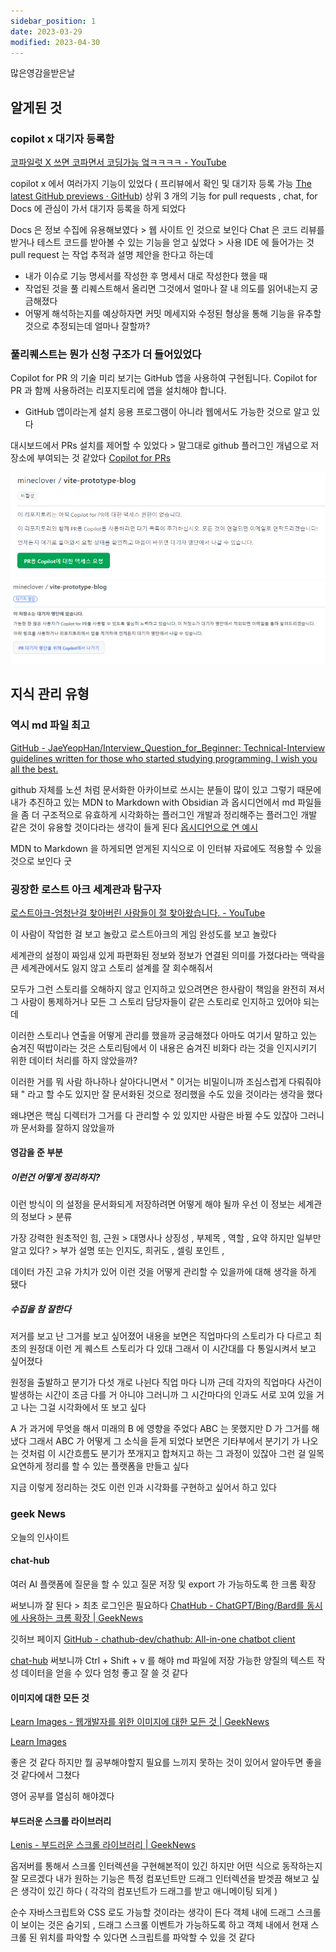 ```yaml
---
sidebar_position: 1
date: 2023-03-29
modified: 2023-04-30
---
```


많은영감을받은날

## 알게된 것

### copilot x 대기자 등록함

[코파일럿 X 쓰면 코파면서 코딩가능 엌ㅋㅋㅋㅋ - YouTube](https://www.youtube.com/watch?v=nTmAveylPjk)

copilot x 에서 여러가지 기능이 있었다 ( 프리뷰에서 확인 및 대기자 등록 가능 [The latest GitHub previews · GitHub](https://github.com/features/preview))
상위 3 개의 기능 for pull requests , chat, for Docs 에 관심이 가서 대기자 등록을 하게 되었다

Docs 은 정보 수집에 유용해보였다 > 웹 사이트 인 것으로 보인다
Chat 은 코드 리뷰를 받거나 테스트 코드를 받아볼 수 있는 기능을 얻고 싶었다 > 사용 IDE 에 들어가는 것
pull request 는 작업 추적과 설명 제안을 한다고 하는데

- 내가 이슈로 기능 명세서를 작성한 후 명세서 대로 작성한다 했을 때
- 작업된 것을 풀 리퀘스트해서 올리면 그것에서 얼마나 잘 내 의도를 읽어내는지 궁금해졌다
- 어떻게 해석하는지를 예상하자면 커밋 메세지와 수정된 형상을 통해 기능을 유추할 것으로 추정되는데 얼마나 잘할까?

### 풀리퀘스트는 뭔가 신청 구조가 더 들어있었다

Copilot for PR 의 기술 미리 보기는 GitHub 앱을 사용하여 구현됩니다.
Copilot for PR 과 함께 사용하려는 리포지토리에 앱을 설치해야 합니다.

- GitHub 앱이라는게 설치 응용 프로그램이 아니라 웹에서도 가능한 것으로 알고 있다

대시보드에서 PRs 설치를 제어할 수 있었다 > 말그대로 github 플러그인 개념으로 저장소에 부여되는 것 같았다
[Copilot for PRs](https://copilot4prs.githubnext.com/dashboard)

![](file/2023-03-29.png)![](file/2023-03-29-1.png)

## 지식 관리 유형

### 역시 md 파일 최고

[GitHub - JaeYeopHan/Interview_Question_for_Beginner: Technical-Interview guidelines written for those who started studying programming. I wish you all the best.](https://github.com/JaeYeopHan/Interview_Question_for_Beginner)

github 자체를 노션 처럼 문서화한 아카이브로 쓰시는 분들이 많이 있고
그렇기 때문에 내가 추진하고 있는 MDN to Markdown with Obsidian 과
옵시디언에서 md 파일들을 좀 더 구조적으로 유효하게 시각화하는 플러그인 개발과 정리해주는 플러그인 개발 같은 것이 유용할 것이다라는 생각이 들게 된다
[옵시디언으로 연 예시](obsidian://open?vault=Interview_Question_for_Beginner&file=README)

MDN to Markdown 을 하게되면
얻게된 지식으로
이 인터뷰 자료에도 적용할 수 있을 것으로 보인다
굿

### 굉장한 로스트 아크 세계관과 탐구자

[로스트아크-엄청난걸 찾아버린 사람들이 절 찾아왔습니다. - YouTube](https://www.youtube.com/watch?v=yIZJ8EiXw4M)

이 사람이 작업한 걸 보고 놀랐고 로스트아크의 게임 완성도를 보고 놀랐다

세계관의 설정이 짜임새 있게 파편화된 정보와 정보가 연결된 의미를
가졌다라는 맥락을 큰 세계관에서도 잃지 않고 스토리 설계를 잘 회수해줘서

모두가 그런 스토리를 오해하지 않고 인지하고 있으려면은
한사람이 책임을 완전히 져서 그 사람이 통제하거나
모든 그 스토리 담당자들이 같은 스토리로 인지하고 있어야 되는데

이러한 스토리나 연출을 어떻게 관리를 했을까 궁금해졌다
아마도 여기서 말하고 있는 숨겨진 떡밥이라는 것은
스토리팀에서 이 내용은 숨겨진 비화다 라는 것을 인지시키기 위한 데이터 처리를 하지 않았을까?

이러한 거를 뭐 사람 하나하나 살아다니면서
" 이거는 비밀이니까 조심스럽게 다뤄줘야 돼 " 라고 할 수도 있지만
잘 문서화된 것으로 정리했을 수도 있을 것이라는 생각을 했다

왜냐면은 핵심 디렉터가 그거를 다 관리할 수 있 있지만 사람은 바뀔 수도 있잖아 그러니까 문서화를 잘하지 않았을까

#### 영감을 준 부분

##### 이런건 어떻게 정리하지?

이런 방식이 의 설정을 문서화되게 저장하려면 어떻게 해야 될까
우선 이 정보는 세계관의 정보다 > 분류

가장 강력한 원초적인 힘, 근원 > 대명사나 상징성 , 부제목 , 역할 , 요약
하지만 일부만 알고 있다? > 부가 설명 또는 인지도, 희귀도 , 셀링 포인트 ,

데이터 가진 고유 가치가 있어 이런 것을 어떻게 관리할 수 있을까에 대해 생각을 하게 됐다

##### 수집을 참 잘한다

저거를 보고 난 그거를 보고 싶어졌어 내용을 보면은 직업마다의 스토리가 다 다르고 최초의 원정대 이런 게 퀘스트 스토리가 다 있대
그래서 이 시간대를 다 통일시켜서 보고 싶어졌다

원정을 출발하고 분기가 다섯 개로 나뉜다 직업 마다 니까
근데 각자의 직업마다 사건이 발생하는 시간이 조금 다를 거 아니야 그러니까 그 시간마다의 인과도 서로 꼬여 있을 거고
나는 그걸 시각화에서 또 보고 싶다

A 가 과거에 무엇을 해서 미래의 B 에 영향을 주었다 ABC 는 못했지만 D 가 그거를 해냈다 그래서 ABC 가 어떻게 그 소식을 듣게 되었다
보면은 기타부에서 분기기 가 나오는 것처럼 이 시간흐름도 분기가 쪼개지고 합쳐지고 하는
그 과정이 있잖아 그런 걸 일목요연하게 정리를 할 수 있는 플랫폼을 만들고 싶다

지금 이렇게 정리하는 것도 이런 인과 시각화를 구현하고 싶어서 하고 있다

### geek News

오늘의 인사이트

#### chat-hub

여러 AI 플랫폼에 질문을 할 수 있고
질문 저장 및 export 가 가능하도록 한 크롬 확장

써보니까 잘 된다 > 최초 로그인은 필요하다
[ChatHub - ChatGPT/Bing/Bard를 동시에 사용하는 크롬 확장 | GeekNews](https://news.hada.io/topic?id=8824)

깃허브 페이지 [GitHub - chathub-dev/chathub: All-in-one chatbot client](https://github.com/chathub-dev/chathub)

[chat-hub](chat-hub.md)
써보니까 Ctrl + Shift + v 를 해야 md 파일에 저장 가능한 양질의 텍스트 작성 데이터을 얻을 수 있다
엄청 좋고 잘 쓸 것 같다

#### 이미지에 대한 모든 것

[Learn Images - 웹개발자를 위한 이미지에 대한 모든 것 | GeekNews](https://news.hada.io/topic?id=8826)

[Learn Images](https://web.dev/learn/images/)

좋은 것 같다
하지만 뭘 공부해야할지 필요를 느끼지 못하는 것이 있어서 알아두면 좋을 것 같다에서 그쳤다

영어 공부를 열심히 해야겠다

#### 부드러운 스크롤 라이브러리

[Lenis - 부드러운 스크롤 라이브러리 | GeekNews](https://news.hada.io/topic?id=8799)

옵저버를 통해서 스크롤 인터렉션을 구현해본적이 있긴 하지만 어떤 식으로 동작하는지 잘 모르겠다
내가 원하는 기능은 특정 컴포넌트만 드래그 인터렉션을 받겟끔 해보고 싶은 생각이 있긴 하다
( 각각의 컴포넌트가 드래그를 받고 애니메이팅 되게 )

순수 자바스크립트와 CSS 로도 가능할 것이라는 생각이 든다
객체 내에 드래그 스크롤이 보이는 것은 숨기되 , 드래그 스크롤 이벤트가 가능하도록 하고
객체 내에서 현재 스크롤 된 위치를 파악할 수 있다면 스크립트를 파악할 수 있을 것 같다
